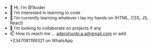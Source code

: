 - 👋 Hi, I’m @1koder
- 👀 I’m interested in learning to code
- 🌱 I’m currently learning whatever i lay my hands on (HTML, CSS, JS, React)
- 💞️ I’m looking to collaborate on projects if any
- 📫 How to reach me ... aderohunbi.a.a@gmail.com or add +2347081199321 on WhatsApp


<!---
1koder/1koder is a ✨ special ✨ repository because its `README.md` (this file) appears on your GitHub profile.
You can click the Preview link to take a look at your changes.
--->
